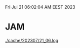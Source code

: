 Fri Jul 21 06:02:04 AM EEST 2023
# JAM
<a href='./cache/202307/21_06.log'>./cache/202307/21_06.log</a>
